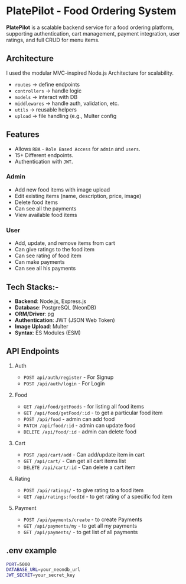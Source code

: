 # PlatePilot - Food Ordering System 
**PlatePilot** is a scalable backend service for a food ordering platform, supporting authentication, cart management, payment integration, user ratings, and full CRUD for menu items.


## Architecture
I used the modular MVC-inspired Node.js Architecture for scalability.

- `routes` → define endpoints
- `controllers` → handle logic
- `models` → interact with DB
- `middlewares` → handle auth, validation, etc.
- `utils` → reusable helpers
- `upload` → file handling (e.g., Multer config

## Features

- Allows `RBA` - `Role Based Access` for `admin` and `users`.
- 15+ Different endpoints.
- Authentication with `JWT`.

### Admin
- Add new food items with image upload
- Edit existing items (name, description, price, image)
- Delete food items
- Can see all the payments
- View available food items

### User
- Add, update, and remove items from cart
- Can give ratings to the food item
- Can see rating of food item
- Can make payments
- Can see all his payments

## Tech Stacks:- 
- **Backend**: Node.js, Express.js
- **Database**: PostgreSQL (NeonDB)
- **ORM/Driver**: pg
- **Authentication**: JWT (JSON Web Token)
- **Image Upload**: Multer
- **Syntax**: ES Modules (ESM)

## API Endpoints
1. Auth
   - `POST api/auth/register` - For Signup
   - `POST /api/auth/login` - For Login

2. Food
   - `GET /api/food/getFoods` - for listing all food items
   - `GET /api/food/getFood/:id` - to get a particular food item
   - `POST /api/food` - admin can add food
   - `PATCH /api/food/:id` - admin can update food
   - `DELETE /api/food/:id` - admin can delete food
  
3. Cart
   - `POST /api/cart/add` - Can add/update item in cart
   - `GET /api/cart/` - Can get all cart items list
   - `DELETE /api/cart/:id` - Can delete a cart item
  
4. Rating
   - `POST /api/ratings/` - to give rating to a food item
   - `GET /api/ratings:foodId` - to get rating of a specific fod item

5. Payment
   -  `POST /api/payments/create` - to create Payments
   -  `GET /api/payments/my` - to get all my payments
   -  `GET /api/payments/` - to get list of all payments

## .env example
```bash
PORT=5000
DATABASE_URL=your_neondb_url
JWT_SECRET=your_secret_key
```
